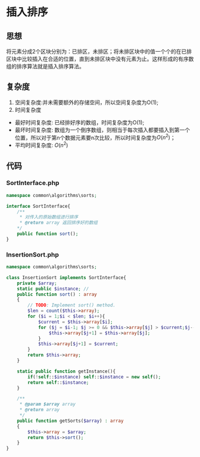# 插入排序
## 思想
将元素分成2个区块分别为：已排区，未排区；将未排区块中的值一个个的在已排区块中比较插入在合适的位置，直到未排区块中没有元素为止。这样形成的有序数组的排序算法就是插入排序算法。
## 复杂度
1. 空间复杂度:并未需要额外的存储空间，所以空间复杂度为O(1);
2. 时间复杂度
- 最好时间复杂度: 已经排好序的数组，时间复杂度为O(1);
- 最坏时间复杂度: 数组为一个倒序数组，则相当于每次插入都要插入到第一个位置，所以对于第n个数据元素要n次比较，所以时间复杂度为$O(n^2)$；
- 平均时间复杂度: $O(n^2)$

## 代码
### SortInterface.php
```php
namespace common\algorithms\sorts;

interface SortInterface{
    /**
     * 对传入的原始数组进行排序
     * @return array 返回排序好的数组
    */
    public function sort();
}
```
### InsertionSort.php
```php
namespace common\algorithms\sorts;

class InsertionSort implements SortInterface{
    private $array;
    static public $instance; //
    public function sort() : array
    {
        // TODO: Implement sort() method.
        $len = count($this->array);
        for ($i = 1;$i < $len; $i++){
            $current = $this->array[$i];
            for ($j = $i-1; $j >= 0 && $this->array[$j] > $current;$j--){
                $this->array[$j+1] = $this->array[$j];
            }
            $this->array[$j+1] = $current;
        }
        return $this->array;
    }

    static public function getInstance(){
        if(!self::$instance) self::$instance = new self();
        return self::$instance;
    }

    /**
     * @param $array array
     * @return array
     */
    public function getSorts($array) : array
    {
        $this->array = $array;
        return $this->sort();
    }
}
```
